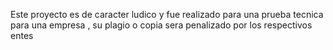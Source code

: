 Este proyecto es de caracter ludico y fue realizado para una prueba tecnica para una empresa , su plagio o copia sera penalizado por los respectivos entes 
